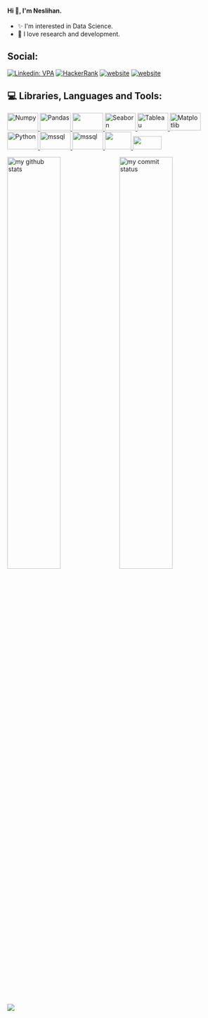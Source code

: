 #### Hi 👋, I'm Neslihan.

  - ✨ I'm interested in Data Science. 
  - 🌱 I love research and development.

## Social:
[![Linkedin: VPA](https://img.shields.io/badge/linkedin-%230077B5.svg?&style=for-the-badge&logo=linkedin&logoColor=white)]( https://www.linkedin.com/in/neslihan-yetik/)
[<img alt="HackerRank" src="https://img.shields.io/badge/-Hackerrank-2EC866?style=for-the-badge&logo=HackerRank&logoColor=white"/>](https://www.hackerrank.com/neslihanyetik)
[![website](https://img.shields.io/badge/gmail-f1f2f6.svg?&style=for-the-badge&logo=gmail&logoColor=red)](mailto:neslihanyetik5@gmail.com)
[![website](https://img.shields.io/badge/%20-medium-black?&style=for-the-badge&logoColor=white)](https://medium.com/@neslihanyetik5)

## 💻 Libraries, Languages and Tools:


<a href="#" target="_blank"> <img src="https://numpy.org/doc/stable/_static/numpylogo.svg" alt="Numpy" width="70" height="40"/> </a>
<a href="#" target="_blank"> <img src="https://upload.wikimedia.org/wikipedia/commons/thumb/e/ed/Pandas_logo.svg/2560px-Pandas_logo.svg.png" alt="Pandas" width="70" height="40"/> </a>
<a href="#" target="_blank"> <img src="https://bids.berkeley.edu/sites/default/files/styles/250x140/public/projects/scipy_logo_450x254.png?itok=iYqgsiQs" width="70" height="40"/> </a>
<a href="#" target="_blank"> <img src="https://seaborn.pydata.org/_static/logo-wide-lightbg.svg" alt="Seaborn" width="70" height="40"/> </a>
<a href="#" target="_blank"> <img src="https://static.wixstatic.com/media/e16c6a_3ad31c0baa1d45e88d15b1f9ed24b576~mv2.png/v1/fit/w_400%2Ch_232%2Cal_c/file.png" alt="Tableau" width="70" height="40"/> </a>
<a href="#" target="_blank"> <img src="https://matplotlib.org/stable/_static/logo2_compressed.svg" alt="Matplotlib" width="70" height="40"/> </a>
<a href="#" target="_blank"> <img src="https://vistapointe.net/images/python-wallpaper-3.jpg" alt="Python" width="70" height="40"/> </a>
<a href="https://www.microsoft.com/en-us/sql-server" target="_blank"> <img src="https://www.svgrepo.com/show/303229/microsoft-sql-server-logo.svg" alt="mssql"  width="70" height="40"/>
<a href="#" target="_blank"> <img src="https://www.vectorlogo.zone/logos/plot_ly/plot_ly-official.svg" alt="mssql" width="70" height="40"/>
<a href="#" target="_blank"> <img src="https://aptgadget.com/wp-content/uploads/2018/10/jira-alternatives-1024x501.png" width="60" height="40"/> </a>
<a href="#" target="_blank"> <img src="https://upload.wikimedia.org/wikipedia/commons/thumb/b/b9/Slack_Technologies_Logo.svg/1280px-Slack_Technologies_Logo.svg.png" width="65" height="30"/> </a>
  

 <p align="left">
<img src="https://github-readme-stats.vercel.app/api?username=neslihanyetik&theme=white-black" alt="my github stats" width="49%"/>&nbsp;
<img src="https://github-readme-streak-stats.herokuapp.com/?user=neslihanyetik&theme=white-black" alt="my commit status" width="49%" /> </p>


![](https://komarev.com/ghpvc/?username=your-github-neslihanyetik&color=ff69b4)

<!--

![](https://komarev.com/ghpvc/?username=your-github-neslihanyetik&color=ff69b4)


**neslihanyetik/neslihanyetik** is a ✨ _special_ ✨ repository because its `README.md` (this file) appears on your GitHub profile.

![](https://komarev.com/ghpvc/?username=your-github-neslihanyetik&color=lightgrey)


Here are some ideas to get you started:

- 🔭 I’m currently working on ...
- 🌱 I’m currently learning ...
- 👯 I’m looking to collaborate on ...
- 🤔 I’m looking for help with ...
- 💬 Ask me about ...
- 📫 How to reach me: ...
- 😄 Pronouns: ...
- ⚡ Fun fact: ...
- [![Ryo-ma's github trophy](https://github-profile-trophy.vercel.app/?username=neslihanyetik&row=1)](https://github.com/ryo-ma/github-profile-trophy)

- [![Naereen's top languages](https://github-readme-stats.vercel.app/api/top-langs/?username=neslihanyetik&theme=white-black)](https://github.com/anuraghazra/github-readme-stats)

-->
